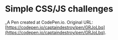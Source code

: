 # Simple CSS/JS challenges
 _A Pen created at CodePen.io. Original URL: [https://codepen.io/captaindestroy/pen/GRJoLbq](https://codepen.io/captaindestroy/pen/GRJoLbq).

 